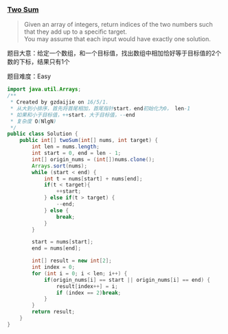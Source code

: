 ### [Two Sum](https://leetcode.com/problems/two-sum/)

> Given an array of integers, return indices of the two numbers such that they add up to a specific target. <br/>
> You may assume that each input would have exactly one solution.

题目大意：给定一个数组，和一个目标值，找出数组中相加恰好等于目标值的2个数的下标，结果只有1个

题目难度：Easy

```java
import java.util.Arrays;
/**
 * Created by gzdaijie on 16/5/1.
 * 从大到小排序，首先将首尾相加，首尾指针start，end初始化为0， len-1
 * 如果和小于目标值，++start，大于目标值，--end
 * 复杂度 O(NlgN)
 */
public class Solution {
    public int[] twoSum(int[] nums, int target) {
        int len = nums.length;
        int start = 0, end = len - 1;
        int[] origin_nums = (int[])nums.clone();
        Arrays.sort(nums);
        while (start < end) {
            int t = nums[start] + nums[end];
            if(t < target){
                ++start;
            } else if(t > target) {
                --end;
            } else {
                break;
            }
        }

        start = nums[start];
        end = nums[end];

        int[] result = new int[2];
        int index = 0;
        for (int i = 0; i < len; i++) {
            if(origin_nums[i] == start || origin_nums[i] == end) {
                result[index++] = i;
                if (index == 2)break;
            }
        }
        return result;
    }
}

```